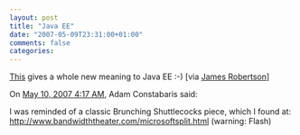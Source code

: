 ```yaml
---
layout: post
title: "Java EE"
date: "2007-05-09T23:31:00+01:00"
comments: false
categories: 
---
```


<p><a href="http://img.worsethanfailure.com/images/200705/Java-Evil-Edition-orfjackal_net-lores.png">This</a> gives a whole new meaning to Java EE :-) [via <a href="http://www.cincomsmalltalk.com/blog/blogView?showComments=true&amp;entry=3356069093">James Robertson</a>]</p>

<section class="comments">



<div class="comment" id="comment-1279">
On <a href="#comment-1279" title="Permalink to this comment">May 10, 2007  4:17 AM</a>, Adam Constabaris
said:
<p>I was reminded of a classic Brunching Shuttlecocks piece, which I found at: <a href="http://www.bandwidththeater.com/microsoftsplit.html" rel="nofollow" /><a href="http://www.bandwidththeater.com/microsoftsplit.html" rel="nofollow">http://www.bandwidththeater.com/microsoftsplit.html</a> (warning: Flash)</p>


</section>

